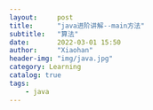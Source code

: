 ```yaml
---
layout:     post
title:      "java进阶讲解--main方法"
subtitle:   "算法"
date:       2022-03-01 15:50
author:     "Xiaohan"
header-img: "img/java.jpg"
category: Learning
catalog: true
tags:
    - java
---
```

